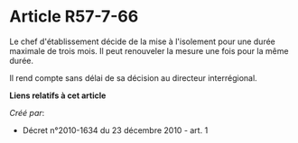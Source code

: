 # Article R57-7-66

Le chef d'établissement décide de la mise à l'isolement pour une durée maximale de trois mois. Il peut renouveler la mesure
une fois pour la même durée. 

Il rend compte sans délai de sa décision au directeur interrégional.

**Liens relatifs à cet article**

_Créé par_:

  - Décret n°2010-1634 du 23 décembre 2010 - art. 1
